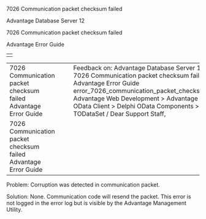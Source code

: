 7026 Communication packet checksum failed




Advantage Database Server 12  

7026 Communication packet checksum failed

Advantage Error Guide

|  |
| --- |
|  |

|  |  |  |  |  |
| --- | --- | --- | --- | --- |
| 7026 Communication packet checksum failed  Advantage Error Guide |  |  | Feedback on: Advantage Database Server 12 - 7026 Communication packet checksum failed Advantage Error Guide error\_7026\_communication\_packet\_checksum\_failed Advantage Web Development > Advantage Delphi OData Client > Delphi OData Components > TODataSet / Dear Support Staff, |  |
| 7026 Communication packet checksum failed  Advantage Error Guide |  |  |  |  |

Problem: Corruption was detected in communication packet.

Solution: None. Communication code will resend the packet. This error is not logged in the error log but is visible by the Advantage Management Utility.